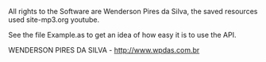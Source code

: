 All rights to the Software are Wenderson Pires da Silva, the saved resources used site-mp3.org youtube.

See the file Example.as to get an idea of how easy it is to use the API.

WENDERSON PIRES DA SILVA - http://www.wpdas.com.br
